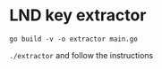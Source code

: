 # LND key extractor

```
go build -v -o extractor main.go
```

`./extractor` and follow the instructions
